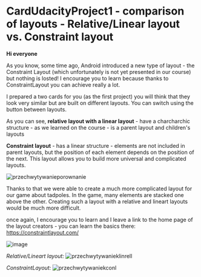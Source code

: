 # CardUdacityProject1 - comparison of layouts - Relative/Linear layout vs. Constraint layout

**Hi everyone**

As you know, some time ago, Android introduced a new type of layout - the Constraint Layout (which unfortunately is not yet presented in our course) but nothing is losted!
I encourage you to learn because thanks to ConstraintLayout you can achieve really a lot.

I prepared a two cards for you (as the first project) you will think that they look very similar but are built on different layouts. 
You can switch using the button between layouts.

As you can see, **relative layout with a linear layout** - have a charcharchic structure - as we learned on the course - 
is a parent layout and children's layouts

**Constraint layout** - has a linear structure - elements are not included in parent layouts, but the position of each element depends on the position of the next. 
This layout allows you to build more universal and complicated layouts.

![przechwytywanieporownanie](https://user-images.githubusercontent.com/33101796/34308999-29d7b5c8-e750-11e7-9e00-a9116b65adbe.png)

Thanks to that we were able to create a much more complicated layout for our game about tadpoles. In the game, many elements are stacked one above the other. 
Creating such a layout with a relative and lineart layouts would be much more difficult.

once again, I encourage you to learn and I leave a link to the home page of the layout creators - you can learn the basics there: 
https://constraintlayout.com/

![image](https://user-images.githubusercontent.com/33101796/34072837-ce529ce2-e28e-11e7-822f-e70d1b60bad7.png)

*Relative/Lineart layout:*
![przechwytywanieklinrell](https://user-images.githubusercontent.com/33101796/34307183-10d82dfe-e747-11e7-9161-dd13607e79b4.JPG)


*ConstraintLayout:*
![przechwytywaniekconl](https://user-images.githubusercontent.com/33101796/34307034-7a8703ac-e746-11e7-99ee-1e0543a730b6.JPG)





